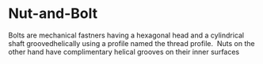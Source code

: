 # Nut-and-Bolt
Bolts are mechanical fastners having a hexagonal head and a cylindrical shaft groovedhelically   using   a   profile   named   the   thread   profile.   ​  Nuts   on   the   other   hand   have complimentary helical grooves on their inner surfaces

